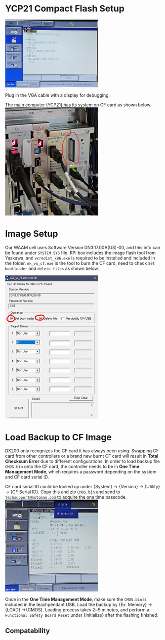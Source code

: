 # YCP21 Compact Flash Setup
<img src="images/cf_error.jpg" alt="Alt Text" width="300" height="auto">

Plug in the VGA cable with a display for debugging.

The main computer (YCP21) has its system on CF card as shown below. 
<img src="images/YCP21_CF.png" alt="Alt Text" width="300" height="auto">

# Image Setup
Our WAAM cell uses Software Version DN3.17.00A(US)-00, and this info can be found under `SYSTEM.SYS` file. RPI box includes the image flash tool from Yaskawa, and `vcredist_x86.exe` is required to be installed and included in the folder. `mk_vx_cf.exe` is the tool to burn the CF card, need to check `Set bootloader` and `delete files` as shown below.

<img src="images/burning_tool.png" alt="Alt Text" width="300" height="auto">

# Load Backup to CF Image
DX200 only recognizes the CF card it has always been using. Swapping CF card from other controllers or a brand new burnt CF card will result in **Total Checksum Error** due to different configurations. In order to load backup file `CMOS.bin` onto the CF card, the controller needs to be in **One Time Management Mode**, which requires a password depending on the system and CF card serial ID. 

CF card serial ID could be looked up under {System} -> {Version} -> {Utility} -> {CF Serial ID}. Copy this and zip `CMOS.bin` and send to `techsupport@motoman.com` to acquire the one time passcode. 
<img src="images/cf_serial.png" alt="Alt Text" width="300" height="auto">

Once in the **One Time Management Mode**, make sure the `CMOS.bin` is included in the teachpendant USB. Load the backup by {Ex. Memory} -> {LOAD} ->{CMOS}. Loading process takes 2~5 minutes, and perform a `Functional Safety Board Reset` under {Initialize} after the flashing finished.

## Compatability